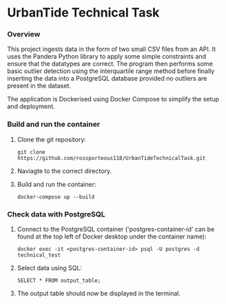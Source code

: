 # UrbanTide Technical Task

### Overview 
This project ingests data in the form of two small CSV files from an API. It uses the Pandera Python library to apply some simple constraints and ensure that the datatypes are correct. The program then performs some basic outlier detection using the interquartile range method before finally inserting the data into a PostgreSQL database provided no outliers are present in the dataset. 

The application is Dockerised using Docker Compose to simplify the setup and deployment.


### Build and run the container

1. Clone the git repository:
   
   ```git clone https://github.com/rossporteous118/UrbanTideTechnicalTask.git```

2. Naviagte to the correct directory.

3. Build and run the container:
   
   ```docker-compose up --build```
  

### Check data with PostgreSQL

1. Connect to the PostgreSQL container ('postgres-container-id' can be found at the top left of Docker desktop under the container name):

   ```docker exec -it <postgres-container-id> psql -U postgres -d technical_test```

3. Select data using SQL:

   ```SELECT * FROM output_table;```

4. The output table should now be displayed in the terminal.



